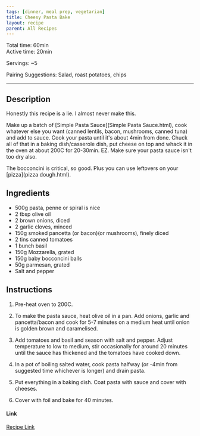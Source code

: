```yaml
---
tags: [dinner, meal prep, vegetarian]
title: Cheesy Pasta Bake
layout: recipe
parent: All Recipes
---
```

Total time: 60min  
Active time: 20min  
  
Servings: ~5  
  
Pairing Suggestions: Salad, roast potatoes, chips  
  
---  
## Description  
Honestly this recipe is a lie. I almost never make this. 

Make up a batch of [Simple Pasta Sauce](Simple Pasta Sauce.html), cook whatever else you want (canned lentils, bacon, mushrooms, canned tuna) and add to sauce. Cook your pasta until it's about 4min from done. Chuck all of that in a baking dish/casserole dish, put cheese on top and whack it in the oven at about 200C for 20-30min. EZ. Make sure your pasta sauce isn't too dry also. 

The bocconcini is critical, so good. Plus you can use leftovers on your [pizza](pizza dough.html).

## Ingredients  
   
-  500g pasta, penne or spiral is nice  
- 2 tbsp olive oil  
- 2 brown onions, diced  
- 2 garlic cloves, minced  
- 150g smoked pancetta (or bacon)(or mushrooms), finely diced  
- 2 tins canned tomatoes  
- 1 bunch basil  
- 150g Mozzarella, grated  
- 150g baby bocconcini balls  
- 50g parmesan, grated  
- Salt and pepper  
  
## Instructions   
  
1. Pre-heat oven to 200C.  
  
2. To make the pasta sauce, heat olive oil in a pan. Add onions, garlic and pancetta/bacon and cook for 5-7 minutes on a medium heat until onion is golden brown and caramelised.  
  
3. Add tomatoes and basil and season with salt and pepper. Adjust temperature to low to medium, stir occasionally for around 20 minutes until the sauce has thickened and the tomatoes have cooked down.  
  
4. In a pot of boiling salted water, cook pasta halfway (or -4min from suggested time whichever is longer) and drain pasta.  
  
5. Put everything in a baking dish. Coat pasta with sauce and cover with cheeses.   
  
6. Cover with foil and bake for 40 minutes.  

#### Link  
[Recipe Link](https://sanremo.com.au/recipes/rigatoni-cheesy-pasta-bake/)